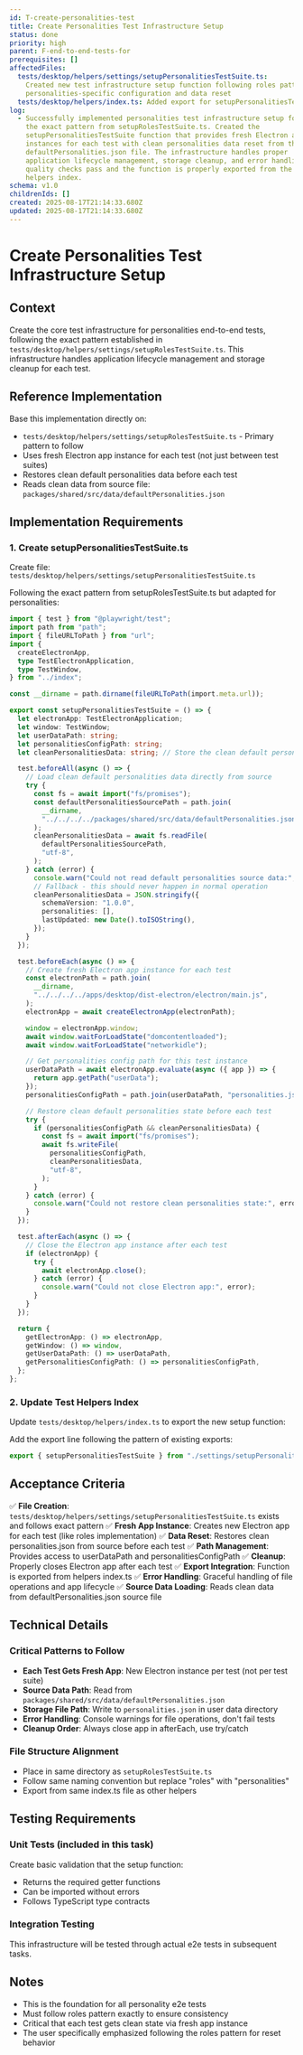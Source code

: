 ```yaml
---
id: T-create-personalities-test
title: Create Personalities Test Infrastructure Setup
status: done
priority: high
parent: F-end-to-end-tests-for
prerequisites: []
affectedFiles:
  tests/desktop/helpers/settings/setupPersonalitiesTestSuite.ts:
    Created new test infrastructure setup function following roles pattern with
    personalities-specific configuration and data reset
  tests/desktop/helpers/index.ts: Added export for setupPersonalitiesTestSuite function
log:
  - Successfully implemented personalities test infrastructure setup following
    the exact pattern from setupRolesTestSuite.ts. Created the
    setupPersonalitiesTestSuite function that provides fresh Electron app
    instances for each test with clean personalities data reset from the source
    defaultPersonalities.json file. The infrastructure handles proper
    application lifecycle management, storage cleanup, and error handling. All
    quality checks pass and the function is properly exported from the test
    helpers index.
schema: v1.0
childrenIds: []
created: 2025-08-17T21:14:33.680Z
updated: 2025-08-17T21:14:33.680Z
---
```


# Create Personalities Test Infrastructure Setup

## Context

Create the core test infrastructure for personalities end-to-end tests, following the exact pattern established in `tests/desktop/helpers/settings/setupRolesTestSuite.ts`. This infrastructure handles application lifecycle management and storage cleanup for each test.

## Reference Implementation

Base this implementation directly on:

- `tests/desktop/helpers/settings/setupRolesTestSuite.ts` - Primary pattern to follow
- Uses fresh Electron app instance for each test (not just between test suites)
- Restores clean default personalities data before each test
- Reads clean data from source file: `packages/shared/src/data/defaultPersonalities.json`

## Implementation Requirements

### 1. Create setupPersonalitiesTestSuite.ts

Create file: `tests/desktop/helpers/settings/setupPersonalitiesTestSuite.ts`

Following the exact pattern from setupRolesTestSuite.ts but adapted for personalities:

```typescript
import { test } from "@playwright/test";
import path from "path";
import { fileURLToPath } from "url";
import {
  createElectronApp,
  type TestElectronApplication,
  type TestWindow,
} from "../index";

const __dirname = path.dirname(fileURLToPath(import.meta.url));

export const setupPersonalitiesTestSuite = () => {
  let electronApp: TestElectronApplication;
  let window: TestWindow;
  let userDataPath: string;
  let personalitiesConfigPath: string;
  let cleanPersonalitiesData: string; // Store the clean default personalities JSON

  test.beforeAll(async () => {
    // Load clean default personalities data directly from source
    try {
      const fs = await import("fs/promises");
      const defaultPersonalitiesSourcePath = path.join(
        __dirname,
        "../../../../packages/shared/src/data/defaultPersonalities.json",
      );
      cleanPersonalitiesData = await fs.readFile(
        defaultPersonalitiesSourcePath,
        "utf-8",
      );
    } catch (error) {
      console.warn("Could not read default personalities source data:", error);
      // Fallback - this should never happen in normal operation
      cleanPersonalitiesData = JSON.stringify({
        schemaVersion: "1.0.0",
        personalities: [],
        lastUpdated: new Date().toISOString(),
      });
    }
  });

  test.beforeEach(async () => {
    // Create fresh Electron app instance for each test
    const electronPath = path.join(
      __dirname,
      "../../../../apps/desktop/dist-electron/electron/main.js",
    );
    electronApp = await createElectronApp(electronPath);

    window = electronApp.window;
    await window.waitForLoadState("domcontentloaded");
    await window.waitForLoadState("networkidle");

    // Get personalities config path for this test instance
    userDataPath = await electronApp.evaluate(async ({ app }) => {
      return app.getPath("userData");
    });
    personalitiesConfigPath = path.join(userDataPath, "personalities.json");

    // Restore clean default personalities state before each test
    try {
      if (personalitiesConfigPath && cleanPersonalitiesData) {
        const fs = await import("fs/promises");
        await fs.writeFile(
          personalitiesConfigPath,
          cleanPersonalitiesData,
          "utf-8",
        );
      }
    } catch (error) {
      console.warn("Could not restore clean personalities state:", error);
    }
  });

  test.afterEach(async () => {
    // Close the Electron app instance after each test
    if (electronApp) {
      try {
        await electronApp.close();
      } catch (error) {
        console.warn("Could not close Electron app:", error);
      }
    }
  });

  return {
    getElectronApp: () => electronApp,
    getWindow: () => window,
    getUserDataPath: () => userDataPath,
    getPersonalitiesConfigPath: () => personalitiesConfigPath,
  };
};
```

### 2. Update Test Helpers Index

Update `tests/desktop/helpers/index.ts` to export the new setup function:

Add the export line following the pattern of existing exports:

```typescript
export { setupPersonalitiesTestSuite } from "./settings/setupPersonalitiesTestSuite";
```

## Acceptance Criteria

✅ **File Creation**: `tests/desktop/helpers/settings/setupPersonalitiesTestSuite.ts` exists and follows exact pattern
✅ **Fresh App Instance**: Creates new Electron app for each test (like roles implementation)
✅ **Data Reset**: Restores clean personalities.json from source before each test
✅ **Path Management**: Provides access to userDataPath and personalitiesConfigPath
✅ **Cleanup**: Properly closes Electron app after each test
✅ **Export Integration**: Function is exported from helpers index.ts
✅ **Error Handling**: Graceful handling of file operations and app lifecycle
✅ **Source Data Loading**: Reads clean data from defaultPersonalities.json source file

## Technical Details

### Critical Patterns to Follow

- **Each Test Gets Fresh App**: New Electron instance per test (not per test suite)
- **Source Data Path**: Read from `packages/shared/src/data/defaultPersonalities.json`
- **Storage File Path**: Write to `personalities.json` in user data directory
- **Error Handling**: Console warnings for file operations, don't fail tests
- **Cleanup Order**: Always close app in afterEach, use try/catch

### File Structure Alignment

- Place in same directory as `setupRolesTestSuite.ts`
- Follow same naming convention but replace "roles" with "personalities"
- Export from same index.ts file as other helpers

## Testing Requirements

### Unit Tests (included in this task)

Create basic validation that the setup function:

- Returns the required getter functions
- Can be imported without errors
- Follows TypeScript type contracts

### Integration Testing

This infrastructure will be tested through actual e2e tests in subsequent tasks.

## Notes

- This is the foundation for all personality e2e tests
- Must follow roles pattern exactly to ensure consistency
- Critical that each test gets clean state via fresh app instance
- The user specifically emphasized following the roles pattern for reset behavior
